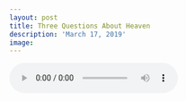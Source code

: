 ```yaml
---
layout: post
title: Three Questions About Heaven
description: 'March 17, 2019'
image:
---
```


<audio controls>
  <source src="http://docs.google.com/uc?export=open&id=11ngKF0rdqw386HaQ4COnbfrOHyTj2aih" type="audio/mp3">
Your browser does not support the audio element.
</audio>
